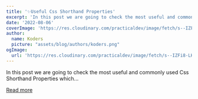 ```yaml
---
title: '✨Useful Css Shorthand Properties'
excerpt: 'In this post we are going to check the most useful and commonly used Css Shorthand Properties which...'
date: '2022-08-06'
coverImage: 'https://res.cloudinary.com/practicaldev/image/fetch/s--IZFi8-LK--/c_imagga_scale,f_auto,fl_progressive,h_420,q_auto,w_1000/https://dev-to-uploads.s3.amazonaws.com/uploads/articles/9478gaf4c9cju5vdnrzp.jpg'
author:
  name: Koders
  picture: "assets/blog/authors/koders.png"
ogImage:
  url: 'https://res.cloudinary.com/practicaldev/image/fetch/s--IZFi8-LK--/c_imagga_scale,f_auto,fl_progressive,h_420,q_auto,w_1000/https://dev-to-uploads.s3.amazonaws.com/uploads/articles/9478gaf4c9cju5vdnrzp.jpg'
---
```


In this post we are going to check the most useful and commonly used Css Shorthand Properties which...

[Read more](https://dev.to/stacksjar/useful-css-shorthand-properties-2ek)
